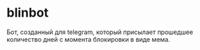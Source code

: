 # blinbot
Бот, созданный для telegram, который присылает прошедшее количество дней с момента блокировки в виде мема.
